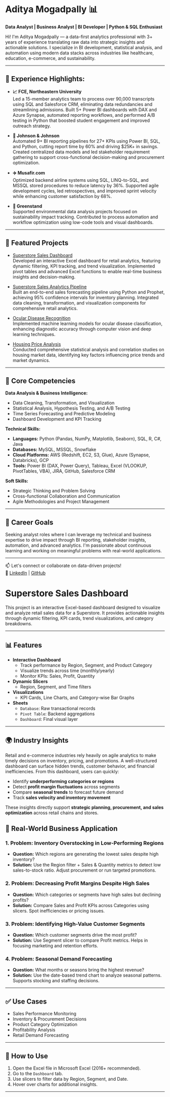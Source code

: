 # Aditya Mogadpally 📊
**Data Analyst | Business Analyst | BI Developer | Python & SQL Enthusiast**

Hi! I'm Aditya Mogadpally — a data-first analytics professional with 3+ years of experience translating raw data into strategic insights and actionable solutions. I specialize in BI development, statistical analysis, and automation using modern data stacks across industries like healthcare, education, e-commerce, and sustainability.

---

## 💼 Experience Highlights:

- **📈 FCE, Northeastern University**  
  Led a 15-member analytics team to process over 90,000 transcripts using SQL and Salesforce CRM, eliminating data redundancies and streamlining admissions. Built 5+ Power BI dashboards with DAX and Azure Synapse, automated reporting workflows, and performed A/B testing in Python that boosted student engagement and improved outreach strategy.

- **🏥 Johnson & Johnson**  
  Automated 9+ BI reporting pipelines for 27+ KPIs using Power BI, SQL, and Python, cutting report time by 60% and driving $25K+ in savings. Created centralized data models and led stakeholder requirement gathering to support cross-functional decision-making and procurement optimization.

- **✈️ Musafir.com**  
  Optimized backend airline systems using SQL, LINQ-to-SQL, and MSSQL stored procedures to reduce latency by 36%. Supported agile development cycles, led retrospectives, and improved sprint velocity while enhancing customer satisfaction by 68%.

- **🌱 Greenstand**  
  Supported environmental data analysis projects focused on sustainability impact tracking. Contributed to process automation and workflow optimization using low-code tools and visual dashboards.

---

## 📂 Featured Projects

- [Superstore Sales Dashboard](https://github.com/AdityaMO3001/Superstore_dashboard_excel)  
  Developed an interactive Excel dashboard for retail analytics, featuring dynamic filtering, KPI tracking, and trend visualization. Implemented pivot tables and advanced Excel functions to enable real-time business insights and decision-making.

- [Superstore Sales Analytics Pipeline](https://github.com/AdityaMO3001/superstore-sales-analytics-pipeline)  
  Built an end-to-end sales forecasting pipeline using Python and Prophet, achieving 95% confidence intervals for inventory planning. Integrated data cleaning, transformation, and visualization components for comprehensive retail analytics.

- [Ocular Disease Recognition](https://github.com/AdityaMO3001/ocular_disease_recognition)  
  Implemented machine learning models for ocular disease classification, enhancing diagnostic accuracy through computer vision and deep learning techniques.

- [Housing Price Analysis](https://github.com/AdityaMO3001/housingPriceStatisticalandCorrelationAnalysis)  
  Conducted comprehensive statistical analysis and correlation studies on housing market data, identifying key factors influencing price trends and market dynamics.

---

## 🧠 Core Competencies

**Data Analysis & Business Intelligence:**
- Data Cleaning, Transformation, and Visualization
- Statistical Analysis, Hypothesis Testing, and A/B Testing
- Time Series Forecasting and Predictive Modeling
- Dashboard Development and KPI Tracking

**Technical Skills:**
- **Languages:** Python (Pandas, NumPy, Matplotlib, Seaborn), SQL, R, C#, Java
- **Databases:** MySQL, MSSQL, Snowflake
- **Cloud Platforms:** AWS (Redshift, EC2, S3, Glue), Azure (Synapse, Databricks), GCP
- **Tools:** Power BI (DAX, Power Query), Tableau, Excel (VLOOKUP, PivotTables, VBA), JIRA, GitHub, Salesforce CRM

**Soft Skills:**
- Strategic Thinking and Problem Solving
- Cross-functional Collaboration and Communication
- Agile Methodologies and Project Management

---

## 🎯 Career Goals

Seeking analyst roles where I can leverage my technical and business expertise to drive impact through BI reporting, stakeholder insights, automation, and advanced analytics. I'm passionate about continuous learning and working on meaningful problems with real-world applications.

---

📫 Let's connect or collaborate on data-driven projects!  
🔗 [LinkedIn](https://www.linkedin.com/in/adityamogadpally/) | [GitHub](https://github.com/AdityaMO3001)

# Superstore Sales Dashboard

This project is an interactive Excel-based dashboard designed to visualize and analyze retail sales data for a Superstore. It provides actionable insights through dynamic filtering, KPI cards, trend visualizations, and category breakdowns.

---

## 📊 Features

- **Interactive Dashboard**
  - Track performance by Region, Segment, and Product Category
  - Visualize trends across time (monthly/yearly)
  - Monitor KPIs: Sales, Profit, Quantity
- **Dynamic Slicers**
  - Region, Segment, and Time filters
- **Visualizations**
  - KPI Cards, Line Charts, and Category-wise Bar Graphs
- **Sheets**
  - `Database`: Raw transactional records
  - `Pivot Table`: Backend aggregations
  - `Dashboard`: Final visual layer

---

## 🌍 Industry Insights

Retail and e-commerce industries rely heavily on agile analytics to make timely decisions on inventory, pricing, and promotions. A well-structured dashboard can surface hidden trends, customer behavior, and financial inefficiencies. From this dashboard, users can quickly:

- Identify **underperforming categories or regions**
- Detect **profit margin fluctuations** across segments
- Compare **seasonal trends** to forecast future demand
- Track **sales velocity and inventory movement**

These insights directly support **strategic planning, procurement, and sales optimization** across retail chains and stores.

## 💼 Real-World Business Application

### 1. **Problem: Inventory Overstocking in Low-Performing Regions**
   - **Question:** Which regions are generating the lowest sales despite high inventory?
   - **Solution:** Use the Region filter + Sales & Quantity metrics to detect low sales-to-stock ratio. Adjust procurement or run targeted promotions.

### 2. **Problem: Decreasing Profit Margins Despite High Sales**
   - **Question:** Which categories or segments have high sales but declining profits?
   - **Solution:** Compare Sales and Profit KPIs across Categories using slicers. Spot inefficiencies or pricing issues.

### 3. **Problem: Identifying High-Value Customer Segments**
   - **Question:** Which customer segments drive the most profit?
   - **Solution:** Use Segment slicer to compare Profit metrics. Helps in focusing marketing and retention efforts.

### 4. **Problem: Seasonal Demand Forecasting**
   - **Question:** What months or seasons bring the highest revenue?
   - **Solution:** Use the date-based trend chart to analyze seasonal patterns. Supports stocking and staffing decisions.

---

## ✅ Use Cases

- Sales Performance Monitoring
- Inventory & Procurement Decisions
- Product Category Optimization
- Profitability Analysis
- Retail Demand Forecasting

---

## 📌 How to Use

1. Open the Excel file in Microsoft Excel (2016+ recommended).
2. Go to the `Dashboard` tab.
3. Use slicers to filter data by Region, Segment, and Date.
4. Hover over charts for additional insights.

---
